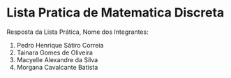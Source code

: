 # Lista Pratica de Matematica Discreta
Resposta da Lista Prática,
Nome dos Integrantes:
1) Pedro Henrique Sátiro Correia
2) Tainara Gomes de Oliveira
3) Macyelle Alexandre da Silva
4) Morgana Cavalcante Batista
